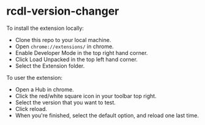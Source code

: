 # rcdl-version-changer

To install the extension locally:

- Clone this repo to your local machine.
- Open `chrome://extensions/` in chrome.
- Enable Developer Mode in the top right hand corner.
- Click Load Unpacked in the top left hand corner.
- Select the Extension folder.

To user the extension:

- Open a Hub in chrome.
- Click the red/white square icon in your toolbar top right.
- Select the version that you want to test.
- Click reload.
- When you're finished, select the default option, and reload one last time.
